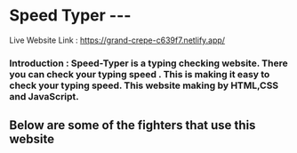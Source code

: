 # Speed Typer ---

Live Website Link : https://grand-crepe-c639f7.netlify.app/

### Introduction : Speed-Typer is a typing checking website. There you can check your typing speed . This is making it easy to check your typing speed. This website making by HTML,CSS and JavaScript. 

## Below are some of the fighters that use this website








